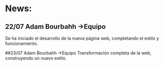 # News:

## 22/07 Adam Bourbahh ->Equipo
Se ha iniciado el desarrollo de la nueva página web, completando el estilo y funcionamiento.

##23/07 Adam Bourbahh ->Equipo
Transformación completa de la web, construyendo un nuevo estilo.
